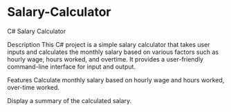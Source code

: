 # Salary-Calculator
C# Salary Calculator

Description
This C# project is a simple salary calculator that takes user inputs and calculates the monthly salary based on various factors such as hourly wage, hours worked, and overtime. It provides a user-friendly command-line interface for input and output.

Features
Calculate monthly salary based on hourly wage and hours worked, over-time worked.

Display a summary of the calculated salary.